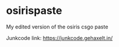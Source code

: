 # osirispaste
My edited version of the osiris csgo paste

Junkcode link: https://junkcode.gehaxelt.in/
